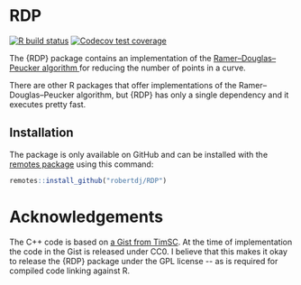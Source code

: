# RDP

<!-- badges: start -->
[![R build status](https://github.com/robertdj/RDP/workflows/R-CMD-check/badge.svg)](https://github.com/robertdj/RDP/actions)
[![Codecov test coverage](https://codecov.io/gh/robertdj/RDP/branch/master/graph/badge.svg)](https://codecov.io/gh/robertdj/RDP?branch=main)
<!-- badges: end -->

The {RDP} package contains an implementation of the [Ramer–Douglas–Peucker algorithm
](https://en.wikipedia.org/wiki/Ramer%E2%80%93Douglas%E2%80%93Peucker_algorithm) for reducing the number of points in a curve.

There are other R packages that offer implementations of the Ramer–Douglas–Peucker algorithm, but {RDP} has only a single dependency and it executes pretty fast.


## Installation

The package is only available on GitHub and can be installed with the [remotes package](https://remotes.r-lib.org) using this command:

``` r
remotes::install_github("robertdj/RDP")
```


# Acknowledgements

The C++ code is based on [a Gist from TimSC](https://gist.github.com/TimSC/0813573d77734bcb6f2cd2cf6cc7aa51).
At the time of implementation the code in the Gist is released under CC0. 
I believe that this makes it okay to release the {RDP} package under the GPL license -- as is required for compiled code linking against R.
